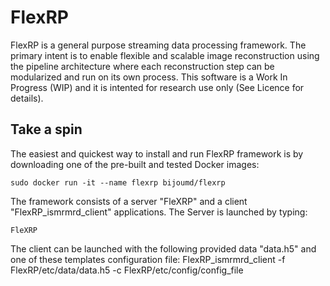 # FlexRP
FlexRP is a general purpose streaming data processing framework. The primary intent is to enable flexible and scalable image reconstruction using the pipeline architecture where each reconstruction step can be modularized and run on its own process. This software is a Work In Progress (WIP) and it is intented for research use only (See Licence for details).

## Take a spin
The easiest and quickest way to install and run FlexRP framework is by downloading one of the pre-built and tested Docker images:

    sudo docker run -it --name flexrp bijoumd/flexrp 
The framework consists of a server "FleXRP" and a client  "FlexRP_ismrmrd_client" applications. The Server is launched by typing:

    FleXRP
The client can be launched with the following provided data "data.h5" and one of these templates configuration file:
FlexRP_ismrmrd_client -f FlexRP/etc/data/data.h5 -c FlexRP/etc/config/config_file

<!--stackedit_data:
eyJoaXN0b3J5IjpbLTcyNDE0OTU3OSwtMTM3MjQ5MzIzNyw5MD
E4MDI3MjRdfQ==
-->